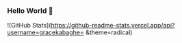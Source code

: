 ### Hello World 👋

<!--
**gracekabaghe/gracekabaghe** is a ✨ _special_ ✨ repository because its `README.md` (this file) appears on your GitHub profile.

Here are some ideas to get you started:

- 🔭 I’m currently in a full-time coding bootcampt at Microverse!
- 🌱 I'm updating my skill-set and adding new languages
- 👯 By the end of the program I'd have mastered JavaScript, Ruby, Rails, React, Webpack and many more!
- 📫 The best way to reach me is on Github @gracekabaghe
- 😄 Pronouns: She/her.
-->
![GitHub Stats](https://github-readme-stats.vercel.app/api?username=gracekabaghe= &theme=radical)
